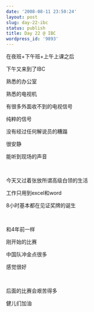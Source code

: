 ```yaml
---
date: '2008-08-11 23:50:24'
layout: post
slug: day-22-ibc
status: publish
title: Day 22 @ IBC
wordpress_id: '9893'
---
```


在夜班+下午班+上午上课之后

下午又来到了IBC

熟悉的办公室

熟悉的电视机

有很多外面收不到的电视信号

纯粹的信号

没有经过任何解说员的糟蹋

很安静

能听到现场的声音

 

今天又过着张放所谓高级白领的生活

工作只用到excel和word

8小时基本都在见证奖牌的诞生

 

和4年前一样

刚开始的比赛

中国队冲金点很多

感觉很好

 

后面的比赛会艰苦得多

健儿们加油
